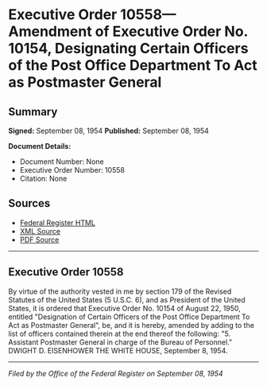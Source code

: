 # Executive Order 10558—Amendment of Executive Order No. 10154, Designating Certain Officers of the Post Office Department To Act as Postmaster General

## Summary

**Signed:** September 08, 1954
**Published:** September 08, 1954

**Document Details:**
- Document Number: None
- Executive Order Number: 10558
- Citation: None

## Sources
- [Federal Register HTML](https://www.presidency.ucsb.edu/documents/executive-order-10558-amendment-executive-order-no-10154-designating-certain-officers-the)
- [XML Source](None)
- [PDF Source](None)

---

## Executive Order 10558

By virtue of the authority vested in me by section 179 of the Revised Statutes of the United States (5 U.S.C. 6), and as President of the United States, it is ordered that Executive Order No. 10154 of August 22, 1950, entitled "Designation of Certain Officers of the Post Office Department To Act as Postmaster General", be, and it is hereby, amended by adding to the list of officers contained therein at the end thereof the following:
"5. Assistant Postmaster General in charge of the Bureau of Personnel."
DWIGHT D. EISENHOWER
THE WHITE HOUSE,
September 8, 1954.

---

*Filed by the Office of the Federal Register on September 08, 1954*
